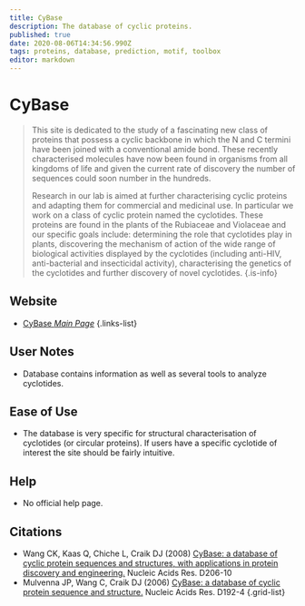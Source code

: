 ```yaml
---
title: CyBase
description: The database of cyclic proteins.
published: true
date: 2020-08-06T14:34:56.990Z
tags: proteins, database, prediction, motif, toolbox
editor: markdown
---
```


# CyBase

> This site is dedicated to the study of a fascinating new class of proteins that possess a cyclic backbone in which the N and C termini have been joined with a conventional amide bond. These recently characterised molecules have now been found in organisms from all kingdoms of life and given the current rate of discovery the number of sequences could soon number in the hundreds.
> 
> Research in our lab is aimed at further characterising cyclic proteins and adapting them for commercial and medicinal use. In particular we work on a class of cyclic protein named the cyclotides. These proteins are found in the plants of the Rubiaceae and Violaceae and our specific goals include: determining the role that cyclotides play in plants, discovering the mechanism of action of the wide range of biological activities displayed by the cyclotides (including anti-HIV, anti-bacterial and insecticidal activity), characterising the genetics of the cyclotides and further discovery of novel cyclotides.
{.is-info}

 

## Website 

- [CyBase *Main Page*](http://www.cybase.org.au/)
 {.links-list}

## User Notes

- Database contains information as well as several tools to analyze cyclotides. 

## Ease of Use

- The database is very specific for structural characterisation of cyclotides (or circular proteins). If users have a specific cyclotide of interest the site should be fairly intuitive. 

## Help

- No official help page.

## Citations

- Wang CK, Kaas Q, Chiche L, Craik DJ (2008) [CyBase: a database of cyclic protein sequences and structures, with applications in protein discovery and engineering.](https://academic.oup.com/nar/article/36/suppl_1/D206/2507945) Nucleic Acids Res. D206-10
- Mulvenna JP, Wang C, Craik DJ (2006) [CyBase: a database of cyclic protein sequence and structure.](https://academic.oup.com/nar/article/34/suppl_1/D192/1132200) Nucleic Acids Res. D192-4
{.grid-list}